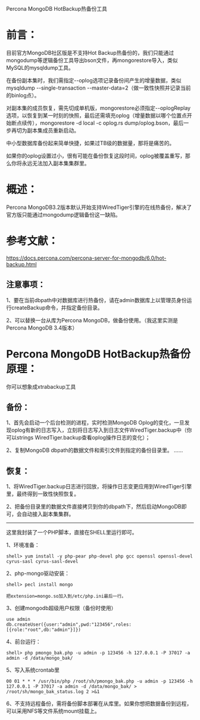 Percona MongoDB HotBackup热备份工具

# 前言：

目前官方MongoDB社区版是不支持Hot Backup热备份的，我们只能通过mongodump等逻辑备份工具导出bson文件，再mongorestore导入，类似MySQL的mysqldump工具。

在备份副本集时，我们需指定--oplog选项记录备份间产生的增量数据，类似mysqldump --single-transaction --master-data=2（做一致性快照并记录当前的binlog点）。

对副本集的成员恢复，需先切成单机版，mongorestore必须指定--oplogReplay选项，以恢复到某一时刻的快照，最后还需填充oplog（增量数据以哪个位置点开始断点续传），mongorestore -d local -c oplog.rs dump/oplog.bson，最后一步再切为副本集成员重新启动。

中小型数据库备份起来简单快捷，如果过TB级的数据量，那将是痛苦的。

如果你的oplog设置过小，很有可能在备份恢复这段时间，oplog被覆盖重写，那么你将永远无法加入副本集集群里。


# 概述：

Percona MongoDB3.2版本默认开始支持WiredTiger引擎的在线热备份，解决了官方版只能通过mongodump逻辑备份这一缺陷。


# 参考文献：

https://docs.percona.com/percona-server-for-mongodb/6.0/hot-backup.html

## 注意事项：

1、要在当前dbpath中对数据库进行热备份，请在admin数据库上以管理员身份运行createBackup命令，并指定备份目录。

2、可以替换一台从库为Percona MongoDB，做备份使用。（我这里实测是Percona MongoDB 3.4版本）


# Percona MongoDB HotBackup热备份原理：

你可以想象成xtrabackup工具

## 备份：

1、首先会启动一个后台检测的进程，实时检测MongoDB Oplog的变化，一旦发现oplog有新的日志写入，立刻将日志写入到日志文件WiredTiger.backup中（你可以strings WiredTiger.backup查看oplog操作日志的变化）；

2、复制MongoDB dbpath的数据文件和索引文件到指定的备份目录里。
......

## 恢复：

1、将WiredTiger.backup日志进行回放，将操作日志变更应用到WiredTiger引擎里，最终得到一致性快照恢复。

2、把备份目录里的数据文件直接拷贝到你的dbpath下，然后启动MongoDB即可，会自动接入副本集集群。

-----------------------------------------------------------------------------------------------------------------------------------------------------------

这里我封装了一个PHP脚本，直接在SHELL里运行即可。

1、环境准备：
```
shell> yum install -y php-pear php-devel php gcc openssl openssl-devel cyrus-sasl cyrus-sasl-devel 
```

2、php-mongo驱动安装：
```
shell> pecl install mongo

把extension=mongo.so加入到/etc/php.ini最后一行。
```

3、创建mongodb超级用户权限（备份时使用）
```
use admin
db.createUser({user:"admin",pwd:"123456",roles:[{role:"root",db:"admin"}]})
```

4、前台运行：
```
shell> php pmongo_bak.php -u admin -p 123456 -h 127.0.0.1 -P 37017 -a admin -d /data/mongo_bak/
```

5、写入系统crontab里
```
00 01 * * * /usr/bin/php /root/sh/pmongo_bak.php -u admin -p 123456 -h 127.0.0.1 -P 37017 -a admin -d /data/mongo_bak/ > /root/sh/mongo_bak_status.log 2 >&1
```

6、不支持远程备份，需将备份脚本部署在从库里。如果你想把数据备份到远程，可以采用NFS等文件系统mount挂载上。

